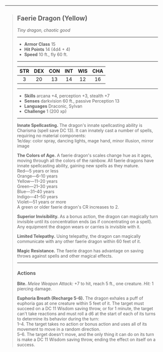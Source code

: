 ***
> ## Faerie Dragon (Yellow)
> *Tiny dragon, chaotic good*
> 
> ***
> 
> - **Armor Class** 15
> - **Hit Points** 14 (4d4 + 4)
> - **Speed** 10 ft., fly 60 ft.
> 
> ***
> 
> |STR|DEX|CON|INT|WIS|CHA|
> |:---:|:---:|:---:|:---:|:---:|:---:|
> |3|20|13|14|12|16|
> 
> ***
> 
> - **Skills** arcana +4, perception +3, stealth +7
> - **Senses** darkvision 60 ft., passive Perception 13
> - **Languages** Draconic, Sylvan
> - **Challenge** 1 (200 xp)
> 
> ***
> 
> **Innate Spellcasting.** The dragon's innate spellcasting ability is Charisma (spell save DC 13). It can innately cast a number of spells, requiring no material components:  
> 1e/day: color spray, dancing lights, mage hand, minor illusion, mirror image
> 
> **The Colors of Age.** A faerie dragon's scales change hue as it ages, moving through all the colors of the rainbow. All faerie dragons have innate spellcasting ability, gaining new spells as they mature.  
> Red—5 years or less  
> Orange—6–10 years  
> Yellow—11–20 years  
> Green—21–30 years  
> Blue—31–40 years  
> Indigo—41–50 years  
> Violet—51 years or more  
> A green or older faerie dragon's CR increases to 2.
> 
> **Superior Invisibility.** As a bonus action, the dragon can magically turn invisible until its concentration ends (as if concentrating on a spell). Any equipment the dragon wears or carries is invisible with it.
> 
> **Limited Telepathy.** Using telepathy, the dragon can magically communicate with any other faerie dragon within 60 feet of it.
> 
> **Magic Resistance.** The faerie dragon has advantage on saving throws against spells and other magical effects.
> 
> ***
> 
> ### Actions
> **Bite.** *Melee Weapon Attack:* +7 to hit, reach 5 ft., one creature. *Hit:* 1 piercing damage.
> 
> **Euphoria Breath (Recharge 5-6).** The dragon exhales a puff of euphoria gas at one creature within 5 feet of it. The target must succeed on a DC 11 Wisdom saving throw, or for 1 minute, the target can't take reactions and must roll a d6 at the start of each of its turns to determine its behavior during the turn:  
> 1–4. The target takes no action or bonus action and uses all of its movement to move in a random direction.  
> 5–6. The target doesn't move, and the only thing it can do on its turn is make a DC 11 Wisdom saving throw, ending the effect on itself on a success.